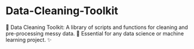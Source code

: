 # Data-Cleaning-Toolkit
🧹 Data Cleaning Toolkit: A library of scripts and functions for cleaning and pre-processing messy data. 🧼 Essential for any data science or machine learning project. ✨
